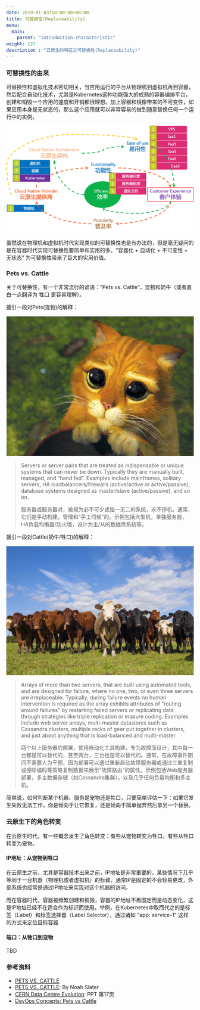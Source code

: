```yaml
---
date: 2019-01-03T10:00:00+08:00
title: 可替换性(Replaceability)
menu:
  main:
    parent: "introduction-characteristic"
weight: 127
description : "云原生的特征之可替换性(Replaceability)"
---
```


### 可替换性的由来

可替换性和虚拟化技术密切相关，当应用运行的平台从物理机到虚拟机再到容器，然后配合自动化技术，尤其是Kubernetes这种功能强大的成熟的容器编排平台，创建和销毁一个应用的速度和开销都很理想。加上容器和镜像带来的不可变性，如果应用本身是无状态的，那么这个应用就可以非常容易的做到随意替换任何一个运行中的实例。

![](images/replaceability-history.png)

虽然说在物理机和虚拟机时代实现类似的可替换性也是有办法的，但是毫无疑问的是在容器时代实现可替换性要简单和实用的多。“容器化 + 自动化 + 不可变性 + 无状态” 为可替换性带来了巨大的实用价值。

### Pets vs. Cattle

关于可替换性，有一个非常流行的谚语：“Pets vs. Cattle”，宠物和奶牛（或者直白一点翻译为 牲口 更容易理解）。

援引一段对Pets(宠物)的解释：

![](images/replaceability-pet.png)

> Servers or server pairs that are treated as indispensable or unique systems that can never be down. Typically they are manually built, managed, and “hand fed”. Examples include mainframes, solitary servers, HA loadbalancers/firewalls (active/active or active/passive), database systems designed as master/slave (active/passive), and so on.
>
> 服务器或服务器对，被视为必不可少或独一无二的系统，永不停机。通常，它们是手动构建，管理和“手工伺候”的。示例包括大型机，单独服务器，HA负载均衡器/防火墙，设计为主/从的数据库系统等。

援引一段对Cattle(奶牛/牲口)的解释：

![](images/replaceability-cattle.png)

> Arrays of more than two servers, that are built using automated tools, and are designed for failure, where no one, two, or even three servers are irreplaceable. Typically, during failure events no human intervention is required as the array exhibits attributes of “routing around failures” by restarting failed servers or replicating data through strategies like triple replication or erasure coding. Examples include web server arrays, multi-master datastores such as Cassandra clusters, multiple racks of gear put together in clusters, and just about anything that is load-balanced and multi-master.
>
> 两个以上服务器的部署，使用自动化工具构建，专为故障而设计，其中每一台都是可以替代的，甚至两台，三台也是可以替代的。通常，在故障事件期间不需要人为干预，因为部署可以通过重新启动故障服务器或通过三重复制或擦除编码等策略复制数据来展示“故障路由”的属性。示例包括Web服务器部署，多主数据存储（如Cassandra集群），以及几乎任何负载均衡和多主机。

简单说，如何判断某个机器、服务是宠物还是牲口，只要简单评估一下：如果它发生失败无法工作，你是倾向于让它恢复，还是倾向于简单抛弃然后拿另一个替换。

### 云原生下的角色转变

在云原生时代，有一些概念发生了角色转变：有些从宠物转变为牲口，有些从牲口转变为宠物。

#### IP地址：从宠物到牲口

在云原生之前，尤其是容器技术出来之前，IP地址是非常重要的，某些情况下几乎等同于一台机器（物理机或者虚拟机）的标致，通常IP是固定的不会轻易更改，外部系统也经常是通过IP地址来实现对这个机器的访问。

而在容器时代，容器被频繁创建和销毁，容器的IP地址不再固定而是动态变化，这是IP地址已经不在适合作为标识而使用。举例，在Kubernetes中取而代之的是标签（Label）和标签选择器（Label Selector），通过诸如 "app: service-1" 这样的方式来定位目标容器

#### 端口：从牲口到宠物

TBD

### 参考资料

- [PETS VS. CATTLE](https://www.engineyard.com/blog/pets-vs-cattle)
- [PETS VS. CATTLE](https://www.engineyard.com/blog/pets-vs-cattle): By Noah Slater
- [CERN Data Centre Evolution](https://www.slideshare.net/gmccance/cern-data-centre-evolution): PPT 第17页
- [DevOps Concepts: Pets vs Cattle](https://medium.com/@Joachim8675309/devops-concepts-pets-vs-cattle-2380b5aab313)






